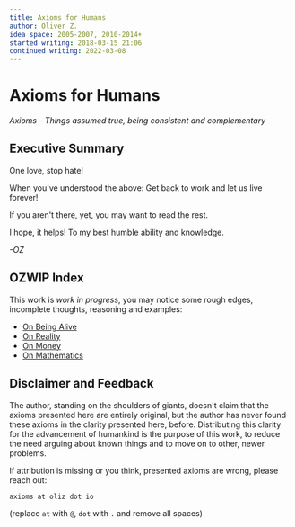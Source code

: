 ```yaml
---
title: Axioms for Humans
author: Oliver Z.
idea space: 2005-2007, 2010-2014+
started writing: 2018-03-15 21:06
continued writing: 2022-03-08
---
```


# Axioms for Humans

*Axioms - Things assumed true, being consistent and complementary*

## Executive Summary

One love, stop hate!

When you've understood the above:
Get back to work and let us live forever!

If you aren't there, yet, you may want to read the rest.

I hope, it helps!
To my best humble ability and knowledge.

*-OZ*

## OZWIP Index

This work is *work in progress*, you may notice some rough edges, incomplete thoughts, reasoning and examples:

* [On Being Alive](on-being-alive.html)
* [On Reality](on-reality.html)
* [On Money](on-money.html)
* [On Mathematics](on-mathematics.html)

## Disclaimer and Feedback

The author, standing on the shoulders of giants, doesn't claim that the axioms presented here are entirely original,
but the author has never found these axioms in the clarity presented here, before.
Distributing this clarity for the advancement of humankind is the purpose of this work,
to reduce the need arguing about known things and to move on to other, newer problems.

If attribution is missing or you think, presented axioms are wrong, please reach out:

```
axioms at oliz dot io
```

(replace `at` with `@`, `dot` with `.` and remove all spaces)


